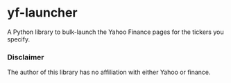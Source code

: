 # yf-launcher
A Python library to bulk-launch the Yahoo Finance pages for the tickers you specify.  

### Disclaimer
The author of this library has no affiliation with either Yahoo or finance.
